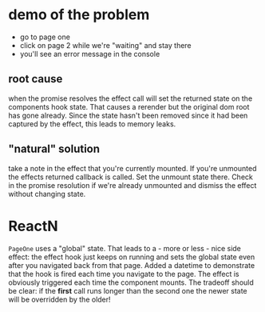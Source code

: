 # demo of the problem

- go to page one
- click on page 2 while we're "waiting" and stay there
- you'll see an error message in the console

## root cause

when the promise resolves the effect call will set the returned state on the components hook state.
That causes a rerender but the original dom root has gone already.
Since the state hasn't been removed since it had been captured by the effect, this leads to memory leaks.

## "natural" solution

take a note in the effect that you're currently mounted.
If you're unmounted the effects returned callback is called. Set the unmount state there.
Check in the promise resolution if we're already unmounted and dismiss the effect without changing state.

# ReactN

`PageOne` uses a "global" state. That leads to a - more or less - nice side effect: the effect hook just keeps on running
and sets the global state even after you navigated back from that page. Added a datetime to demonstrate that the hook
is fired each time you navigate to the page. The effect is obviously triggered each time the component mounts. The tradeoff
should be clear: if the **first** call runs longer than the second one the newer state will be overridden by the older!
